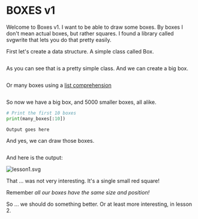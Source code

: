 # BOXES v1

Welcome to Boxes v1. I want to be able to draw some boxes. By boxes I don't mean actual boxes,
but rather squares. I found a library called svgwrite that lets you do that pretty easily.

First let's create a data structure. A simple class called Box.

```python-include:code/lesson1.py:1:12

```

As you can see that is a pretty simple class. And we can create a big box.

```python-include:code/lesson1.py:14:14
```

Or many boxes using a [list comprehension](https://docs.python.org/3/tutorial/datastructures.html#list-comprehensions)

```python-include:code/lesson1.py:17:17
```

So now we have a big box, and 5000 smaller boxes, all alike.

```python
# Print the first 10 boxes
print(many_boxes[:10])
```

```
Output goes here
```

And yes, we can draw those boxes.

```python-include:code/lesson1.py:19:27
```
And here is the output:

![lesson1.svg](lesson1.svg)

That ... was not very interesting. It's a single small red square!

Remember *all our boxes have the same size and position!*

So ... we should do something better. Or at least more interesting, in lesson 2.
